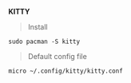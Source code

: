 **KITTY**

>Install

```
sudo pacman -S kitty
```

>Default config file

```
micro ~/.config/kitty/kitty.conf
```
